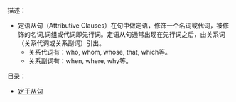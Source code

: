 描述：
* 定语从句（Attributive Clauses）在句中做定语，修饰一个名词或代词，被修饰的名词,词组或代词即先行词。定语从句通常出现在先行词之后，由关系词（关系代词或关系副词）引出。
    * 关系代词有：who, whom, whose, that, which等。
    * 关系副词有：when, where, why等。

目录：
* [定于从句](定语从句.md) 